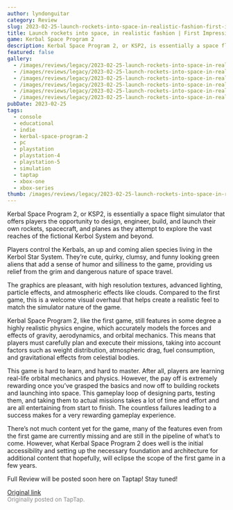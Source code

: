 ```yaml
---
author: lyndonguitar
category: Review
slug: 2023-02-25-launch-rockets-into-space-in-realistic-fashion-first-impressions-kerbal-space-program
title: Launch rockets into space, in realistic fashion | First Impressions - Kerbal Space Program 2
game: Kerbal Space Program 2
description: Kerbal Space Program 2, or KSP2, is essentially a space flight simulator that offers players the opportunity to design, engineer, build, and launch their own rockets, spacecraft, and planes as they attempt to explore the vast reaches of the fictional Kerbol System and beyond.
featured: false
gallery:
  - /images/reviews/legacy/2023-02-25-launch-rockets-into-space-in-realistic-fashion--first-impressions---kerbal-space-program--0.avif
  - /images/reviews/legacy/2023-02-25-launch-rockets-into-space-in-realistic-fashion--first-impressions---kerbal-space-program--1.avif
  - /images/reviews/legacy/2023-02-25-launch-rockets-into-space-in-realistic-fashion--first-impressions---kerbal-space-program--2.avif
  - /images/reviews/legacy/2023-02-25-launch-rockets-into-space-in-realistic-fashion--first-impressions---kerbal-space-program--3.avif
  - /images/reviews/legacy/2023-02-25-launch-rockets-into-space-in-realistic-fashion--first-impressions---kerbal-space-program--4.avif
  - /images/reviews/legacy/2023-02-25-launch-rockets-into-space-in-realistic-fashion--first-impressions---kerbal-space-program--5.avif
pubDate: 2023-02-25
tags:
  - console
  - educational
  - indie
  - kerbal-space-program-2
  - pc
  - playstation
  - playstation-4
  - playstation-5
  - simulation
  - taptap
  - xbox-one
  - xbox-series
thumb: /images/reviews/legacy/2023-02-25-launch-rockets-into-space-in-realistic-fashion--first-impressions---kerbal-space-program--0.avif
---
```


Kerbal Space Program 2, or KSP2, is essentially a space flight simulator that offers players the opportunity to design, engineer, build, and launch their own rockets, spacecraft, and planes as they attempt to explore the vast reaches of the fictional Kerbol System and beyond.

Players control the Kerbals, an up and coming alien species living in the Kerbol Star System. They’re cute, quirky, clumsy, and funny looking green aliens that add a sense of humor and silliness to the game, providing us relief from the grim and dangerous nature of space travel.

The graphics are pleasant, with high resolution textures, advanced lighting, particle effects, and atmospheric effects like clouds. Compared to the first game, this is a welcome visual overhaul that helps create a realistic feel to match the simulator nature of the game.

Kerbal Space Program 2, like the first game, still features in some degree a highly realistic physics engine, which accurately models the forces and effects of gravity, aerodynamics, and orbital mechanics. This means that players must carefully plan and execute their missions, taking into account factors such as weight distribution, atmospheric drag, fuel consumption, and gravitational effects from celestial bodies.

This game is hard to learn, and hard to master. After all, players are learning real-life orbital mechanics and physics. However, the pay off is extremely rewarding once you’ve grasped the basics and now off to building rockets and launching into space. This gameplay loop of designing parts, testing them, and taking them to actual missions takes a lot of time and effort and are all entertaining from start to finish. The countless failures leading to a success makes for a very rewarding gameplay experience.

There’s not much content yet for the game, many of the features even from the first game are currently missing and are still in the pipeline of what’s to come. However, what Kerbal Space Program 2 does well is the initial accessibility and setting up the necessary foundation and architecture for additional content that hopefully, will eclipse the scope of the first game in a few years.

Full Review will be posted soon here on Taptap! Stay tuned!

[Original link](https://www.taptap.io/post/4635703)<br><span style="font-size: 0.95em; color: #888;">Originally posted on TapTap.</span>